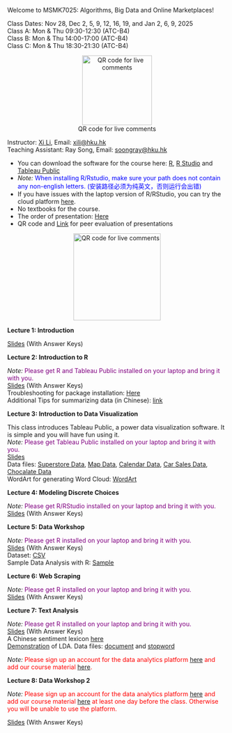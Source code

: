 Welcome to MSMK7025: Algorithms, Big Data and Online Marketplaces!          

Class Dates: Nov 28, Dec 2, 5, 9, 12, 16, 19, and Jan 2, 6, 9, 2025         
Class A: Mon & Thu 09:30-12:30 (ATC-B4)          
Class B: Mon & Thu 14:00-17:00 (ATC-B4)             
Class C: Mon & Thu 18:30-21:30 (ATC-B4)            

<div  align="center">    
<img src="https://ximarketing.github.io/class/ABOM/qrcode.png" width = "160" height = "160" alt="QR code for live comments" align=center />           
</div>        
<div  align="center">  
QR code for live comments   
</div>       

Instructor: [Xi Li](https://www.fbe.hku.hk/people/xi-li/),  Email: xili@hku.hk    
Teaching Assistant: Ray Song, Email: soongray@hku.hk      

- You can download the software for the course here: [R](https://cloud.r-project.org/), [R Studio](https://www.rstudio.com/products/rstudio/download/#download) and [Tableau Public](https://www.tableau.com/en-gb/products/public/download)    
- *Note:* <span style="color:blue">When installing R/Rstudio, make sure your path does not contain any non-english letters. (安装路径必须为纯英文，否则运行会出错) </span>
- If you have issues with the laptop version of R/RStudio, you can try the cloud platform [here](https://login.rstudio.cloud/).        
- No textbooks for the course.
- The order of presentation: [Here](https://ximarketing.github.io/class/ABOM/a91c1dfe80539381caf15228e9b6d163f3268a7c/order24.pdf)    
- QR code and [Link](https://hku.au1.qualtrics.com/jfe/form/SV_bBq8s4yOQ3nnmfA) for peer evaluation of presentations      
<div  align="center">    
<img src="https://ximarketing.github.io/class/QR12.JPG" width = "200" height = "200" alt="QR code for live comments" align=center />           
</div>        
<div  align="center">      
</div>         

**Lecture 1: Introduction**    

[Slides](https://ximarketing.github.io/class/ABOM/a91c1dfe80539381caf15228e9b6d163f3268a7c/1-intro.pdf) (With Answer Keys)        

**Lecture 2: Introduction to R**    

*Note:* <span style="color:purple">Please get R and Tableau Public installed on your laptop and bring it with you. </span>       
[Slides](https://ximarketing.github.io/class/ABOM/a91c1dfe80539381caf15228e9b6d163f3268a7c/2-r.pdf) (With Answer Keys)        
Troubleshooting for package installation: [Here](https://ximarketing.github.io/class/package.html)       
Additional Tips for summarizing data (in Chinese): [link](https://baijiahao.baidu.com/s?id=1734880473581252690&wfr=spider&for=pc)       

**Lecture 3: Introduction to Data Visualization**   

This class introduces Tableau Public, a power data visualization software. It is simple and you will have fun using it.    
*Note:* <span style="color:purple">Please get Tableau Public installed on your laptop and bring it with you. </span>       
[Slides](https://ximarketing.github.io/class/ABOM/a91c1dfe80539381caf15228e9b6d163f3268a7c/3-vis.pdf)    
Data files: [Superstore Data](https://ximarketing.github.io/class/Superstore_Data.xls), [Map Data](https://ximarketing.github.io/data/tableau_map.xlsx), [Calendar Data](https://ximarketing.github.io/data/tableau_calendar.xlsx), [Car Sales Data](https://ximarketing.github.io/data/carsales.xlsx), [Chocalate Data](https://ximarketing.github.io/data/tableau_chocolate.xlsx)          
WordArt for generating Word Cloud: [WordArt](https://wordart.com/)    

**Lecture 4: Modeling Discrete Choices**    

*Note:* <span style="color:purple">Please get R/RStudio installed on your laptop and bring it with you. </span>       
[Slides](https://ximarketing.github.io/class/ABOM/a91c1dfe80539381caf15228e9b6d163f3268a7c/4-dc.pdf) (With Answer Keys)        

**Lecture 5: Data Workshop**     

*Note:* <span style="color:purple">Please get R installed on your laptop and bring it with you. </span>      
[Slides](https://ximarketing.github.io/class/ABOM/a91c1dfe80539381caf15228e9b6d163f3268a7c/5.pdf) (With Answer Keys)                    
Dataset: [CSV](https://ximarketing.github.io/class/Kickstarter-Project.csv)    
Sample Data Analysis with R: [Sample](https://ximarketing.github.io/class/Kickstarter-Project.html)     

**Lecture 6: Web Scraping**     

*Note:* <span style="color:purple">Please get R installed on your laptop and bring it with you. </span>      
[Slides](https://ximarketing.github.io/class/ABOM/a91c1dfe80539381caf15228e9b6d163f3268a7c/6.pdf) (With Answer Keys)                    

**Lecture 7: Text Analysis**     

*Note:* <span style="color:purple">Please get R installed on your laptop and bring it with you. </span>      
[Slides](https://ximarketing.github.io/class/ABOM/a91c1dfe80539381caf15228e9b6d163f3268a7c/7.pdf) (With Answer Keys)         
A Chinese sentiment lexicon [here](https://ximarketing.github.io/class/ABOM/chinese.xlsx)    
[Demonstration](https://mimno.infosci.cornell.edu/jsLDA/jslda.html) of LDA. Data files: [document](https://ximarketing.github.io/class/ABOM/LDA.txt) and [stopword](https://ximarketing.github.io/class/ABOM/stop.txt)      

*Note:* <span style="color:red">Please sign up an account for the data analytics platform [here](https://acrc.internad.hk) and add our course material [here](https://acrc.internad.hk/enrol/1000025503). </span>      

**Lecture 8: Data Workshop 2**     

*Note:* <span style="color:red">Please sign up an account for the data analytics platform [here](https://acrc.internad.hk) and add our course material [here](https://acrc.internad.hk/enrol/1000025503) at least one day before the class. Otherwise you will be unable to use the platform. </span>      

[Slides](https://ximarketing.github.io/class/ABOM/a91c1dfe80539381caf15228e9b6d163f3268a7c/8.pdf) (With Answer Keys)               


